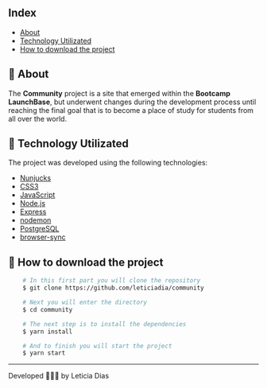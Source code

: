 ## Index 
- [About](#-about)
- [Technology Utilizated](#-technology-utilizated)
- [How to download the project](#-how-to-download-the-project)


## 📝 About
The **Community** project is a site that emerged within the **Bootcamp LaunchBase**, but underwent changes during the development process until reaching the final goal that is to become a place of study for students from all over the world. 


## 🚀 Technology Utilizated
The project was developed using the following technologies:

- [Nunjucks](https://mozilla.github.io/nunjucks/)
- [CSS3](https://www.w3schools.com/css/)
- [JavaScript](https://www.javascript.com/)
- [Node.js](https://nodejs.org/en/)
- [Express](https://expressjs.com/)
- [nodemon](https://www.npmjs.com/package//nodemon)
- [PostgreSQL](https://www.postgresql.org/)
- [browser-sync](https://browsersync.io/docs)


## 📁 How to download the project
```bash
    # In this first part you will clone the repository
    $ git clone https://github.com/leticiadia/community

    # Next you will enter the directory
    $ cd community

    # The next step is to install the dependencies
    $ yarn install

    # And to finish you will start the project
    $ yarn start

```
---
Developed 👩‍💻💜 by Leticia Dias
